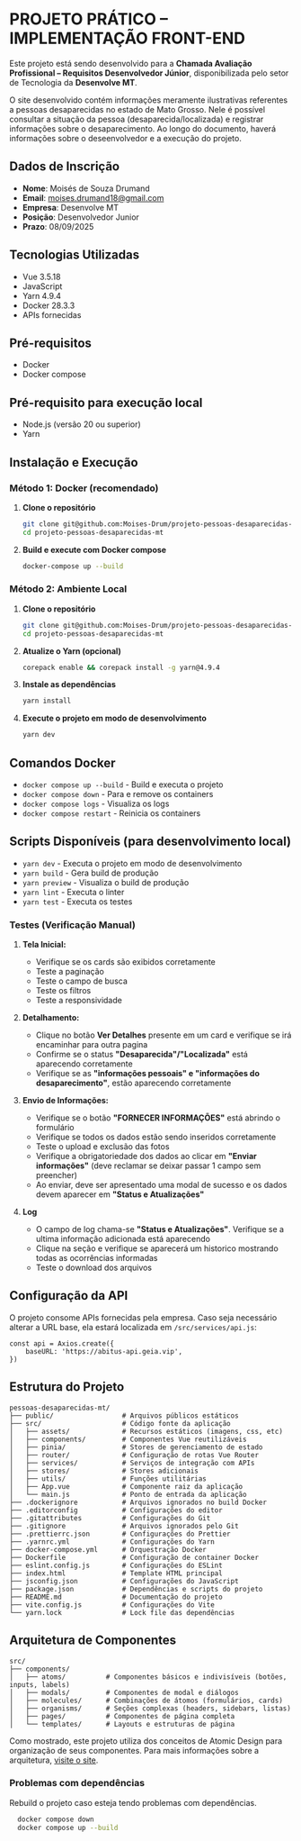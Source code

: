 # PROJETO PRÁTICO – IMPLEMENTAÇÃO FRONT-END

Este projeto está sendo desenvolvido para a **Chamada Avaliação Profissional – Requisitos Desenvolvedor Júnior**, 
disponibilizada pelo setor de Tecnologia da **Desenvolve MT**.

O site desenvolvido contém informações meramente ilustrativas referentes a pessoas desaparecidas no estado de 
Mato Grosso. Nele é possível consultar a situação da pessoa (desaparecida/localizada) e registrar informações 
sobre o desaparecimento. Ao longo do documento, haverá informações sobre o deseenvolvedor e a execução do projeto.

## Dados de Inscrição

- **Nome**: Moisés de Souza Drumand
- **Email**: moises.drumand18@gmail.com
- **Empresa**: Desenvolve MT
- **Posição**: Desenvolvedor Junior
- **Prazo**: 08/09/2025

## Tecnologias Utilizadas

- Vue 3.5.18
- JavaScript
- Yarn 4.9.4
- Docker 28.3.3
- APIs fornecidas

## Pré-requisitos

- Docker
- Docker compose

## Pré-requisito para execução local
- Node.js (versão 20 ou superior)
- Yarn

## Instalação e Execução

### Método 1: Docker (recomendado)

1. **Clone o repositório**
   ```bash
   git clone git@github.com:Moises-Drum/projeto-pessoas-desaparecidas-mt.git
   cd projeto-pessoas-desaparecidas-mt
   ```
   
2. **Build e execute com Docker compose**
   ```bash
   docker-compose up --build
   ```
   
### Método 2: Ambiente Local

1. **Clone o repositório**
   ```bash
   git clone git@github.com:Moises-Drum/projeto-pessoas-desaparecidas-mt.git
   cd projeto-pessoas-desaparecidas-mt
   ```
   
2. **Atualize o Yarn (opcional)**
   ```bash
   corepack enable && corepack install -g yarn@4.9.4
   ```

3. **Instale as dependências**
   ```bash
   yarn install
   ```

5. **Execute o projeto em modo de desenvolvimento**
   ```bash
   yarn dev
   ```

## Comandos Docker

- `docker compose up --build` - Build e executa o projeto
- `docker compose down` - Para e remove os containers
- `docker compose logs` - Visualiza os logs
- `docker compose restart` - Reinicia os containers

## Scripts Disponíveis (para desenvolvimento local)

- `yarn dev` - Executa o projeto em modo de desenvolvimento
- `yarn build` - Gera build de produção
- `yarn preview` - Visualiza o build de produção
- `yarn lint` - Executa o linter
- `yarn test` - Executa os testes

### Testes (Verificação Manual)
1. **Tela Inicial:**
    - Verifique se os cards são exibidos corretamente
    - Teste a paginação
    - Teste o campo de busca
    - Teste os filtros
    - Teste a responsividade


2. **Detalhamento:**
    - Clique no botão **Ver Detalhes** presente em um card e verifique se irá encaminhar para outra pagina
    - Confirme se o status **"Desaparecida"/"Localizada"** está aparecendo corretamente
    - Verifique se as **"informações pessoais" e "informações do desaparecimento"**, estão aparecendo corretamente


3. **Envio de Informações:**
    - Verifique se o botão **"FORNECER INFORMAÇÕES"** está abrindo o formulário
    - Verifique se todos os dados estão sendo inseridos corretamente
    - Teste o upload e exclusão das fotos
    - Verifique a obrigatoriedade dos dados ao clicar em **"Enviar informações"** (deve reclamar se deixar passar 1 campo sem preencher)
    - Ao enviar, deve ser apresentado uma modal de sucesso e os dados devem aparecer em **"Status e Atualizações"**


4. **Log**
    - O campo de log chama-se **"Status e Atualizações"**. Verifique se a ultima informação adicionada está aparecendo
    - Clique na seção e verifique se aparecerá um historico mostrando todas as ocorrências informadas
    - Teste o download dos arquivos


## Configuração da API

O projeto consome APIs fornecidas pela empresa. Caso seja necessário alterar a URL base, ela estará localizada em 
`/src/services/api.js`:

```
const api = Axios.create({
    baseURL: 'https://abitus-api.geia.vip',
})
```

## Estrutura do Projeto

```
pessoas-desaparecidas-mt/
├── public/                 # Arquivos públicos estáticos
├── src/                    # Código fonte da aplicação
│   ├── assets/             # Recursos estáticos (imagens, css, etc)
│   ├── components/         # Componentes Vue reutilizáveis
│   ├── pinia/              # Stores de gerenciamento de estado
│   ├── router/             # Configuração de rotas Vue Router
│   ├── services/           # Serviços de integração com APIs
│   ├── stores/             # Stores adicionais
│   ├── utils/              # Funções utilitárias
│   ├── App.vue             # Componente raiz da aplicação
│   └── main.js             # Ponto de entrada da aplicação
├── .dockerignore           # Arquivos ignorados no build Docker
├── .editorconfig           # Configurações do editor
├── .gitattributes          # Configurações do Git
├── .gitignore              # Arquivos ignorados pelo Git
├── .prettierrc.json        # Configurações do Prettier
├── .yarnrc.yml             # Configurações do Yarn
├── docker-compose.yml      # Orquestração Docker
├── Dockerfile              # Configuração de container Docker
├── eslint.config.js        # Configurações do ESLint
├── index.html              # Template HTML principal
├── jsconfig.json           # Configurações do JavaScript
├── package.json            # Dependências e scripts do projeto
├── README.md               # Documentação do projeto
├── vite.config.js          # Configurações do Vite
└── yarn.lock               # Lock file das dependências
```

## Arquitetura de Componentes
```
src/
├── components/
│   ├── atoms/          # Componentes básicos e indivisíveis (botões, inputs, labels)
│   ├── modals/         # Componentes de modal e diálogos
│   ├── molecules/      # Combinações de átomos (formulários, cards)
│   ├── organisms/      # Seções complexas (headers, sidebars, listas)
│   ├── pages/          # Componentes de página completa
│   └── templates/      # Layouts e estruturas de página
```

Como mostrado, este projeto utiliza dos conceitos de Atomic Design para organização de seus componentes. Para mais
informações sobre a arquitetura, [visite o site](https://medium.com/pretux/atomic-design-o-que-%C3%A9-como-surgiu-e-sua-import%C3%A2ncia-para-a-cria%C3%A7%C3%A3o-do-design-system-e3ac7b5aca2c).

### Problemas com dependências

Rebuild o projeto caso esteja tendo problemas com dependências.

``` bash
  docker compose down
  docker compose up --build
```

